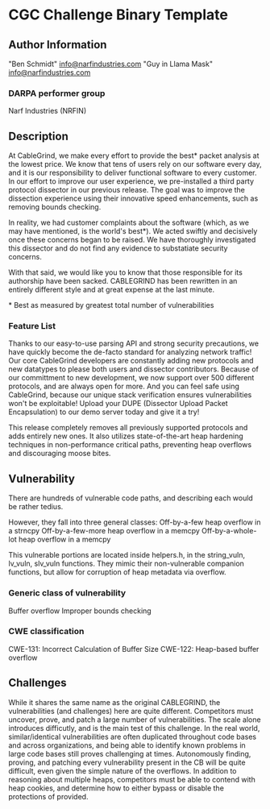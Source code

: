 # CGC Challenge Binary Template

## Author Information

"Ben Schmidt" <info@narfindustries.com>
"Guy in Llama Mask" <info@narfindustries.com>

### DARPA performer group

Narf Industries (NRFIN)

## Description

At CableGrind, we make every effort to provide the best\* packet analysis at the lowest price.
We know that tens of users rely on our software every day, and it is our responsibility to deliver functional software to every customer.
In our effort to improve our user experience, we pre-installed a third party protocol dissector in our previous release.
The goal was to improve the dissection experience using their innovative speed enhancements, such as removing bounds checking.

In reality, we had customer complaints about the software (which, as we may have mentioned, is the world's best\*).
We acted swiftly and decisively once these concerns began to be raised.
We have thoroughly investigated this dissector and do not find any evidence to substatiate security concerns.

With that said, we would like you to know that those responsible for its authorship have been sacked.
CABLEGRIND has been rewritten in an entirely different style and at great expense at the last minute.

\* Best as measured by greatest total number of vulnerabilities
### Feature List

Thanks to our easy-to-use parsing API and strong security precautions, we have quickly become the de-facto standard for analyzing network traffic!
Our core CableGrind developers are constantly adding new protocols and new datatypes to please both users and dissector contributors.
Because of our committment to new development, we now support over 500 different protocols, and are always open for more.
And you can feel safe using CableGrind, because our unique stack verification ensures vulnerabilities won't be exploitable!
Upload your DUPE (Dissector Upload Packet Encapsulation) to our demo server today and give it a try!

This release completely removes all previously supported protocols and adds entirely new ones.
It also utilizes state-of-the-art heap hardening techniques in non-performance critical paths, preventing heap overflows and discouraging moose bites.

## Vulnerability

There are hundreds of vulnerable code paths, and describing each would be rather tedius.

However, they fall into three general classes:
Off-by-a-few heap overflow in a strncpy
Off-by-a-few-more heap overflow in a memcpy
Off-by-a-whole-lot heap overflow in a memcpy

This vulnerable portions are located inside helpers.h, in the string\_vuln, lv\_vuln, slv\_vuln functions.
They mimic their non-vulnerable companion functions, but allow for corruption of heap metadata via overflow.

### Generic class of vulnerability

Buffer overflow
Improper bounds checking

### CWE classification

CWE-131: Incorrect Calculation of Buffer Size
CWE-122: Heap-based buffer overflow

## Challenges

While it shares the same name as the original CABLEGRIND, the vulnerabilities (and challenges) here are quite different.
Competitors must uncover, prove, and patch a large number of vulnerabilities. The scale alone introduces difficutly, and is the main test of this challenge.
In the real world, similar/identical vulnerabilities are often duplicated throughout code bases and across organizations, and being able to identify known problems in large code bases still proves challenging at times.
Autonomously finding, proving, and patching every vulnerability present in the CB will be quite difficult, even given the simple nature of the overflows.
In addition to reasoning about multiple heaps, competitors must be able to contend with heap cookies, and determine how to either bypass or disable the protections of provided.
